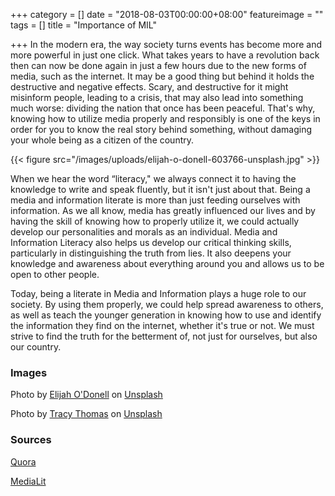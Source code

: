 +++
category = []
date = "2018-08-03T00:00:00+08:00"
featureimage = ""
tags = []
title = "Importance of MIL"

+++
In the modern era, the way society turns events has become more and more powerful in just one click. What takes years to have a revolution back then can now be done again in just a few hours due to the new forms of media, such as the internet. It may be a good thing but behind it holds the destructive and negative effects. Scary, and destructive for it might misinform people, leading to a crisis, that may also lead into something much worse: dividing the nation that once has been peaceful. That's why, knowing how to utilize media properly and responsibly is one of the keys in order for you to know the real story behind something, without damaging your whole being as a citizen of the country.

{{< figure src="/images/uploads/elijah-o-donell-603766-unsplash.jpg" >}}

When we hear the word “literacy," we always connect it to having the knowledge to write and speak fluently, but it isn't just about that. Being a media and information literate is more than just feeding ourselves with information. As we all know, media has greatly influenced our lives and by having the skill of knowing how to properly utilize it, we could actually develop our personalities and morals as an individual. Media and Information Literacy also helps us develop our critical thinking skills, particularly in distinguishing the truth from lies. It also deepens your knowledge and awareness about everything around you and allows us to be open to other people.

Today, being a literate in Media and Information plays a huge role to our society. By using them properly, we could help spread awareness to others, as well as teach the younger generation in knowing how to use and identify the information they find on the internet, whether it's true or not. We must strive to find the truth for the betterment of, not just for ourselves, but also our country.

### Images

Photo by [Elijah O'Donell](https://unsplash.com/photos/t8T_yUgCKSM?utm_source=unsplash&utm_medium=referral&utm_content=creditCopyText) on [Unsplash](https://unsplash.com/search/photos/media?utm_source=unsplash&utm_medium=referral&utm_content=creditCopyText)

Photo by [Tracy Thomas](https://unsplash.com/photos/Y7SQO1p6B0A?utm_source=unsplash&utm_medium=referral&utm_content=creditCopyText) on [Unsplash](https://unsplash.com/search/photos/media?utm_source=unsplash&utm_medium=referral&utm_content=creditCopyText)

### Sources

[Quora]()

[MediaLit](https://www.medialit.org/reading-room/10-benefits-media-literacy-education)